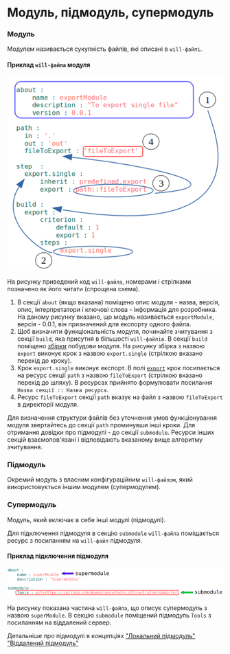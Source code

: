 # Модуль, підмодуль, супермодуль

### Модуль 

Модулем називається сукупність файлів, які описані в <code>will-файлi</code>.  

#### Приклад `will-файла` модуля

![module.file.png](./Images/module.file.png)

На рисунку приведений код `will-файла`, номерами і стрілками позначено як його читати (спрощена схема). 
1. В секції `about` (якщо вказана) поміщено опис модуля - назва, версія, опис, інтерпретатори і ключові слова - інформація для розробника. На даному рисунку вказано, що модуль називається `exportModule`, версія - 0.0.1, він призначений для експорту одного файла.   
2. Щоб визначити функціональність модуля, починайте зчитування з секції `build`, яка присутня в більшості `will-файлiв`. В секції `build` поміщено [збірки](ResourceBuild.md) побудови модуля. На рисунку збірка з назвою `export` виконує крок з назвою `export.single` (стрілкою вказано перехід до кроку).  
3. Крок `export.single` виконує експорт. В полі [`export`](ResourceStep#Вбудований-крок-predefinedexport) крок посилається на ресурс секції `path` з назвою `fileToExport` (стрілкою вказано перехід до шляху). В ресурсах прийнято формулювати посилання `Назва секції :: Назва ресурса`.
4. Ресурс `fileToExport` секції `path` вказує на файл з назвою `fileToExport` в директорії модуля.   

Для визначення структури файлів без уточнення умов функціонування модуля звертайтесь до секції `path` проминувши інші кроки. Для отримання довідки про підмодулі - до секції `submodule`. Ресурси інших секцій взаємопов'язані і відповідають вказаному вище алгоритму зчитування.

### Підмодуль  

Окремий модуль з власним конфігураційним <code>will-файлом</code>, який використовується іншим модулем (супермодулем).

### Супермодуль

Модуль, який включає в себе інші модулі (підмодулі).  

Для підключення підмодуля в секцію `submodule` `will-файлa` поміщається ресурс з посиланням на `will-файл` підмодуля.  
 
#### Приклад підключення підмодуля

![supermodule.png](./Images/supermodule.png)

На рисунку показана частина `will-файла`, що описує супермодуль з назвою `superModule`. В секцію `submodule` поміщений підмодуль `Tools` з посиланням на віддалений сервер.

Детальніше про підмодулі в концепціях ["Локальний підмодуль"](SubmodulesLocalAndRemote.md#Локальний-підмодуль) ["Віддалений підмодуль"](SubmodulesLocalAndRemote.md#Віддалений-підмодуль)